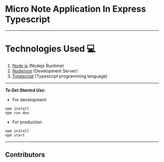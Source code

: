 # Micro Note Application In Express Typescript
___
# Technologies Used 💻
1. [Node js](https://nodejs.org) (Nodejs Runtime)
2. [Nodemon](https://nodemon.io/) (Development Server)
3. [Typescript](https://www.typescriptlang.org/) (Typescript programming language)

___
***To Get Started Use:***
* For development
```
npm install
npm run dev
```
* For production
```
npm install
npm start
```

___
## Contributors

